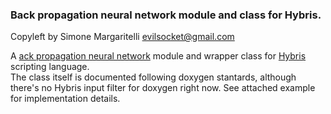 ### Back propagation neural network module and class for Hybris.
Copyleft by Simone Margaritelli <evilsocket@gmail.com> 

A <a href="http://en.wikipedia.org/wiki/Backpropagation" target="_blank">ack propagation neural network</a> module and wrapper class for <a href="http://www.hybris-lang.org/">Hybris</a> scripting language.<br/>
The class itself is documented following doxygen stantards, although there's no Hybris input filter for doxygen right now.
See attached example for implementation details.

